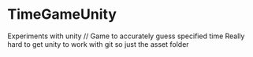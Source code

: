 # TimeGameUnity
Experiments with unity // Game to accurately guess specified time
Really hard to get unity to work with git so just the asset folder
